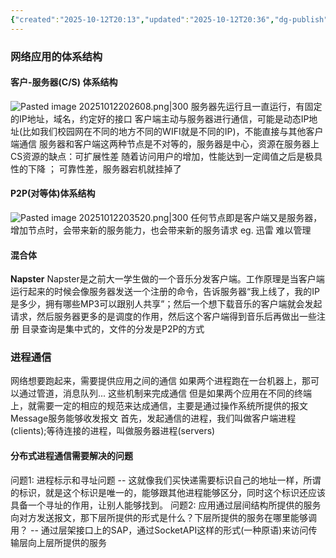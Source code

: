 ```yaml
---
{"created":"2025-10-12T20:13","updated":"2025-10-12T20:36","dg-publish":true,"permalink":"/Computer Networking A Top-Down Approach/2.1  应用层协议原理/","dgPassFrontmatter":true,"noteIcon":""}
---
```


### 网络应用的体系结构
#### 客户-服务器(C/S) 体系结构
![Pasted image 20251012202608.png|300](/img/user/accessory/Pasted%20image%2020251012202608.png)
服务器先运行且一直运行，有固定的IP地址，域名，约定好的接口
客户端主动与服务器进行通信，可能是动态IP地址(比如我们校园网在不同的地方不同的WIFI就是不同的IP)，不能直接与其他客户端通信
服务器和客户端这两种节点是不对等的，服务器是中心，资源在服务器上
CS资源的缺点：可扩展性差 随着访问用户的增加，性能达到一定阈值之后是极具性的下降 ； 可靠性差，服务器宕机就挂掉了

#### P2P(对等体)体系结构
![Pasted image 20251012203520.png|300](/img/user/accessory/Pasted%20image%2020251012203520.png)
任何节点即是客户端又是服务器，增加节点时，会带来新的服务能力，也会带来新的服务请求
eg. 迅雷
难以管理

#### 混合体
**Napster**
Napster是之前大一学生做的一个音乐分发客户端。工作原理是当客户端运行起来的时候会像服务器发送一个注册的命令，告诉服务器“我上线了，我的IP是多少，拥有哪些MP3可以跟别人共享”；然后一个想下载音乐的客户端就会发起请求，然后服务器更多的是调度的作用，然后这个客户端得到音乐后再做出一些注册
目录查询是集中式的，文件的分发是P2P的方式

### 进程通信
网络想要跑起来，需要提供应用之间的通信
如果两个进程跑在一台机器上，那可以通过管道，消息队列... 这些机制来完成通信
但是如果两个应用在不同的终端上，就需要一定的相应的规范来达成通信，主要是通过操作系统所提供的报文Message服务能够收发报文
首先，发起通信的进程，我们叫做客户端进程(clients);等待连接的进程，叫做服务器进程(servers)

#### 分布式进程通信需要解决的问题
问题1: 进程标示和寻址问题 -- 这就像我们买快递需要标识自己的地址一样，所谓的标识，就是这个标识是唯一的，能够跟其他进程能够区分，同时这个标识还应该具备一个寻址的作用，让别人能够找到。
问题2: 应用通过层间结构所提供的服务向对方发送报文，那下层所提供的形式是什么？下层所提供的服务在哪里能够调用？ --  通过层架接口上的SAP，通过SocketAPI这样的形式(一种原语)来访问传输层向上层所提供的服务



